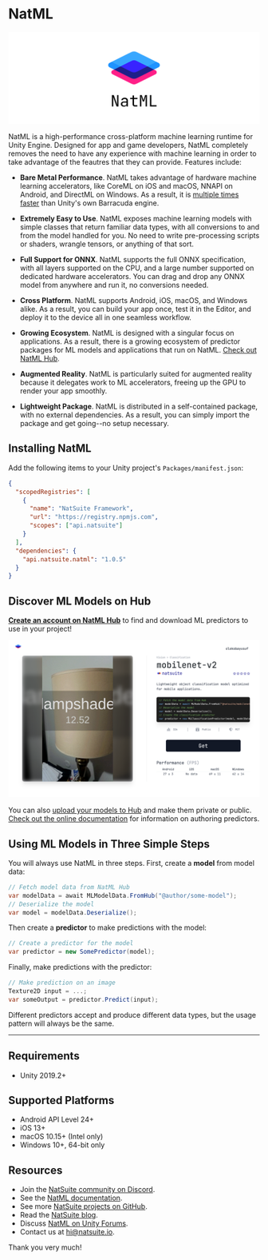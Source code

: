 # NatML

![NatML](.media/wall.png)

NatML is a high-performance cross-platform machine learning runtime for Unity Engine. Designed for app and game developers, NatML completely removes the need to have any experience with machine learning in order to take advantage of the feautres that they can provide. Features include:

- **Bare Metal Performance**. NatML takes advantage of hardware machine learning accelerators, like CoreML on iOS and macOS, NNAPI on Android, and DirectML on Windows. As a result, it is [multiple times faster](https://github.com/natsuite/ML-Bench) than Unity's own Barracuda engine.

- **Extremely Easy to Use**. NatML exposes machine learning models with simple classes that return familiar data types, with all conversions to and from the model handled for you. No need to write pre-processing scripts or shaders, wrangle tensors, or anything of that sort.

- **Full Support for ONNX**. NatML supports the full ONNX specification, with all layers supported on the CPU, and a large number supported on dedicated hardware accelerators. You can drag and drop any ONNX model from anywhere and run it, no conversions needed.

- **Cross Platform**. NatML supports Android, iOS, macOS, and Windows alike. As a result, you can build your app once, test it in the Editor, and deploy it to the device all in one seamless workflow.

- **Growing Ecosystem**. NatML is designed with a singular focus on applications. As a result, there is a growing ecosystem of predictor packages for ML models and applications that run on NatML. [Check out NatML Hub](https://hub.natml.ai).

- **Augmented Reality**. NatML is particularly suited for augmented reality because it delegates work to ML accelerators, freeing up the GPU to render your app smoothly.

- **Lightweight Package**. NatML is distributed in a self-contained package, with no external dependencies. As a result, you can simply import the package and get going--no setup necessary.

## Installing NatML
Add the following items to your Unity project's `Packages/manifest.json`:
```json
{
  "scopedRegistries": [
    {
      "name": "NatSuite Framework",
      "url": "https://registry.npmjs.com",
      "scopes": ["api.natsuite"]
    }
  ],
  "dependencies": {
    "api.natsuite.natml": "1.0.5"
  }
}
```

## Discover ML Models on Hub
**[Create an account on NatML Hub](https://hub.natml.ai/)** to find and download ML predictors to use in your project!

![NatML Hub](.media/hub.png)

You can also [upload your models to Hub](https://hub.natml.ai/predictor/create) and make them private or public. [Check out the online documentation](https://docs.natml.ai/advanced/authoring) for information on authoring predictors.

## Using ML Models in Three Simple Steps
You will always use NatML in three steps. First, create a **model** from model data:
```csharp
// Fetch model data from NatML Hub
var modelData = await MLModelData.FromHub("@author/some-model");
// Deserialize the model
var model = modelData.Deserialize();
```

Then create a **predictor** to make predictions with the model:
```csharp
// Create a predictor for the model
var predictor = new SomePredictor(model);
```

Finally, make predictions with the predictor:
```csharp
// Make prediction on an image
Texture2D input = ...;
var someOutput = predictor.Predict(input);
```

Different predictors accept and produce different data types, but the usage pattern will always be the same.

___

## Requirements
- Unity 2019.2+

## Supported Platforms
- Android API Level 24+
- iOS 13+
- macOS 10.15+ (Intel only)
- Windows 10+, 64-bit only

## Resources
- Join the [NatSuite community on Discord](https://discord.gg/y5vwgXkz2f).
- See the [NatML documentation](https://docs.natml.ai).
- See more [NatSuite projects on GitHub](https://github.com/natsuite).
- Read the [NatSuite blog](https://blog.natml.ai/).
- Discuss [NatML on Unity Forums](https://forum.unity.com/threads/open-beta-natml-machine-learning-runtime.1109339/).
- Contact us at [hi@natsuite.io](mailto:hi@natsuite.io).

Thank you very much!